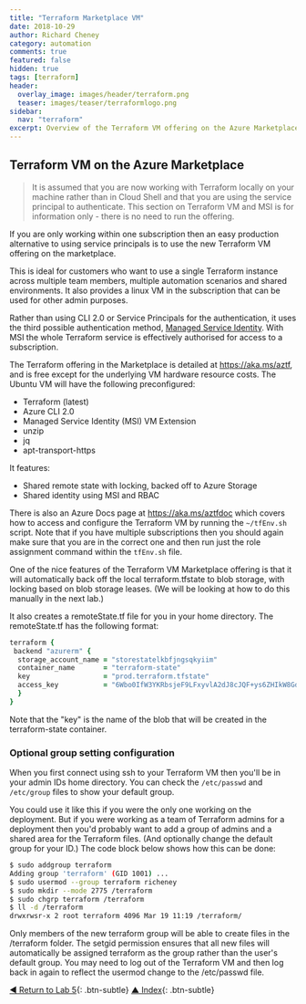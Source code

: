 ```yaml
---
title: "Terraform Marketplace VM"
date: 2018-10-29
author: Richard Cheney
category: automation
comments: true
featured: false
hidden: true
tags: [terraform]
header:
  overlay_image: images/header/terraform.png
  teaser: images/teaser/terraformlogo.png
sidebar:
  nav: "terraform"
excerpt: Overview of the Terraform VM offering on the Azure Marketplace and how it uses Managed Service Identity
---
```


## Terraform VM on the Azure Marketplace

> It is assumed that you are now working with Terraform locally on your machine rather than in Cloud Shell and that you are using the service principal to authenticate.  This section on Terraform VM and MSI is for information only - there is no need to run the offering.

If you are only working within one subscription then an easy production alternative to using service principals is to use the new Terraform VM offering on the marketplace.

This is ideal for customers who want to use a single Terraform instance across multiple team members, multiple automation scenarios and shared environments.  It also provides a linux VM in the subscription that can be used for other admin purposes.

Rather than using CLI 2.0 or Service Principals for the authentication, it uses the third possible authentication method, [Managed Service Identity](https://docs.microsoft.com/en-us/azure/active-directory/managed-service-identity/overview).  With MSI the whole Terraform service is effectively authorised for access to a subscription.

The Terraform offering in the Marketplace is detailed at <https://aka.ms/aztf>, and is free except for the underlying VM hardware resource costs. The Ubuntu VM will have the following preconfigured:

* Terraform (latest)
* Azure CLI 2.0
* Managed Service Identity (MSI) VM Extension
* unzip
* jq
* apt-transport-https

It features:

* Shared remote state with locking, backed off to Azure Storage
* Shared identity using MSI and RBAC

There is also an Azure Docs page at <https://aka.ms/aztfdoc> which covers how to access and configure the Terraform VM by running the `~/tfEnv.sh` script. Note that if you have multiple subscriptions then you should again make sure that you are in the correct one and then run just the role assignment command within the `tfEnv.sh` file.

One of the nice features of the Terraform VM Marketplace offering is that it will automatically back off the local terraform.tfstate to blob storage, with locking based on blob storage leases. (We will be looking at how to do this manually in the next lab.)

It also creates a remoteState.tf file for you in your home directory. The remoteState.tf has the following format:

```ruby
terraform {
 backend "azurerm" {
  storage_account_name = "storestatelkbfjngsqkyiim"
  container_name       = "terraform-state"
  key                  = "prod.terraform.tfstate"
  access_key           = "6Wbo0IfW3YKRbsjeF9LFxyvlA2dJ8cJQF+ys6ZHIkW8GdBemXB20MGv66E+Nxx5Wi5KjeCXuVF7BcMo1OPAZYw=="
  }
}
```

Note that the "key" is the name of the blob that will be created in the terraform-state container.

### Optional group setting configuration

When you first connect using ssh to your Terraform VM then you'll be in your admin IDs home directory.  You can check the `/etc/passwd` and `/etc/group` files to show your default group.

You could use it like this if you were the only one working on the deployment. But if you were working as a team of Terraform admins for a deployment then you'd probably want to add a group of admins and a shared area for the Terraform files. (And optionally change the default group for your ID.) The code block below shows how this can be done:

```bash
$ sudo addgroup terraform
Adding group 'terraform' (GID 1001) ...
$ sudo usermod --group terraform richeney
$ sudo mkdir --mode 2775 /terraform
$ sudo chgrp terraform /terraform
$ ll -d /terraform
drwxrwsr-x 2 root terraform 4096 Mar 19 11:19 /terraform/
```

Only members of the new terraform group will be able to create files in the /terraform folder.  The setgid permission ensures that all new files will automatically be assigned terraform as the group rather than the user's default group. You may need to log out of the Terraform VM and then log back in again to reflect the usermod change to the /etc/passwd file.

[◄ Return to Lab 5](../lab5#end-of-lab-5){: .btn-subtle} [▲ Index](../#labs){: .btn-subtle}